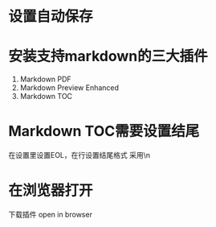# 设置自动保存

# 安装支持markdown的三大插件

1. Markdown PDF
2. Markdown Preview Enhanced
3. Markdown TOC

# Markdown TOC需要设置结尾 
在设置里设置EOL，在行设置结尾格式 采用\n

# 在浏览器打开

下载插件 open in browser


